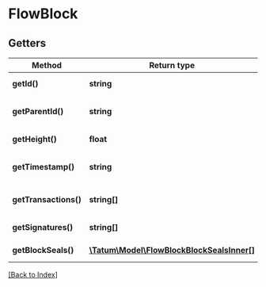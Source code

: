 # FlowBlock

## Getters

Method | Return type | Description | Notes
------------ | ------------- | ------------- | -------------
**getId()** | **string** | Hash of the block. | [optional]
**getParentId()** | **string** | Hash of the parent block. | [optional]
**getHeight()** | **float** | The block number. | [optional]
**getTimestamp()** | **string** | Timestamp of the block. | [optional]
**getTransactions()** | **string[]** | Array of transaction IDs. | [optional]
**getSignatures()** | **string[]** | Array of signatures. | [optional]
**getBlockSeals()** | [**\Tatum\Model\FlowBlockBlockSealsInner[]**](FlowBlockBlockSealsInner.md) | Array of block seals. | [optional]

[[Back to Index]](../index.md)
